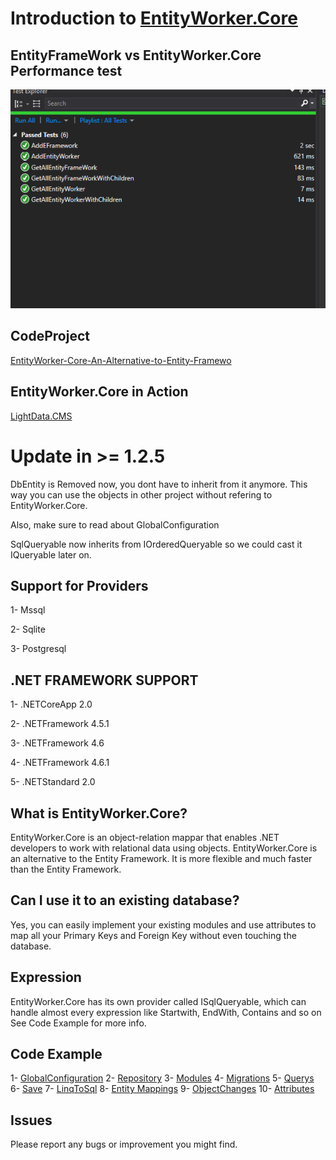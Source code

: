# Introduction to [EntityWorker.Core](https://www.nuget.org/packages/EntityWorker.Core/)

## EntityFrameWork vs EntityWorker.Core Performance test
![screenshot](https://github.com/AlenToma/EntityWorker.Core/blob/master/EF_VS_EW.PNG?raw=true)

## CodeProject
[EntityWorker-Core-An-Alternative-to-Entity-Framewo](https://www.codeproject.com/Tips/1222424/EntityWorker-Core-An-Alternative-to-Entity-Framewo)

## EntityWorker.Core in Action
[LightData.CMS](https://github.com/AlenToma/LightData.CMS)

## <h1 id="update">Update in >= 1.2.5</h1>
DbEntity is Removed now, you dont have to inherit from it anymore. This way you can use the objects in other project without refering to EntityWorker.Core.

Also, make sure to read about GlobalConfiguration

SqlQueryable now inherits from IOrderedQueryable so we could cast it IQueryable<T> later on.

## Support for Providers
1- Mssql

2- Sqlite

3- Postgresql


## .NET FRAMEWORK SUPPORT 
1- .NETCoreApp 2.0

2- .NETFramework 4.5.1

3- .NETFramework 4.6

4- .NETFramework 4.6.1

5- .NETStandard 2.0
## What is EntityWorker.Core?
EntityWorker.Core is an object-relation mappar that enables .NET developers to work with relational data using objects.
EntityWorker.Core is an alternative to the Entity Framework. It is more flexible and much faster than the Entity Framework.
## Can I use it to an existing database?
Yes, you can easily implement your existing modules and use attributes to map all your Primary Keys and Foreign Key without even
touching the database.
## Expression
EntityWorker.Core has its own provider called ISqlQueryable, which can handle almost every expression like Startwith,
EndWith, Contains and so on
See Code Example for more info.
## Code Example
1- [GlobalConfiguration](https://raw.githubusercontent.com/AlenToma/EntityWorker.Core/master/Documentation/GlobalConfiguration.md)
2- [Repository](https://raw.githubusercontent.com/AlenToma/EntityWorker.Core/master/Documentation/Repository.md)
3- [Modules](https://raw.githubusercontent.com/AlenToma/EntityWorker.Core/master/Documentation/modules.md)
4- [Migrations](https://raw.githubusercontent.com/AlenToma/EntityWorker.Core/master/Documentation/Migration.md)
5- [Querys](https://raw.githubusercontent.com/AlenToma/EntityWorker.Core/master/Documentation/Query.md)
6- [Save](https://raw.githubusercontent.com/AlenToma/EntityWorker.Core/master/Documentation/Save.md)
7- [LinqToSql](https://raw.githubusercontent.com/AlenToma/EntityWorker.Core/master/Documentation/LinqToSql.md)
8- [Entity Mappings](https://raw.githubusercontent.com/AlenToma/EntityWorker.Core/master/Documentation/EntityMappings.md)
9- [ObjectChanges](https://raw.githubusercontent.com/AlenToma/EntityWorker.Core/master/Documentation/ObjectChanges.md)
10- [Attributes](https://raw.githubusercontent.com/AlenToma/EntityWorker.Core/master/Documentation/Attributes.md)

## Issues
Please report any bugs or improvement you might find.
